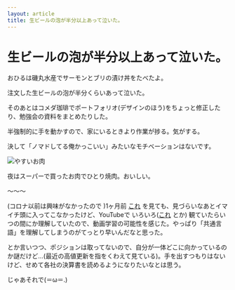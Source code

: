 ```yaml
---
layout: article
title: 生ビールの泡が半分以上あって泣いた。
---
```


# 生ビールの泡が半分以上あって泣いた。

おひるは磯丸水産でサーモンとブリの漬け丼をたべたよ。

注文した生ビールの泡が半分くらいあって泣いた。

 

そのあとはコメダ珈琲でポートフォリオ(デザインのほう)をちょっと修正したり、勉強会の資料をまとめたりした。

半強制的に手を動かすので、家にいるときより作業が捗る。気がする。

決して「ノマドしてる俺かっこいい」みたいなモチベーションはないです。

 

<img src="https://cdn-ak.f.st-hatena.com/images/fotolife/a/akinen/20200823/20200823204217.jpg" alt="やすいお肉">

夜はスーパーで買ったお肉でひとり焼肉。おいしい。

 

〜〜〜

 

(コロナ以前は興味がなかったので )1ヶ月前 [これ](https://www.jsda.or.jp/jikan/publications/files/pdf_pub_1-1-01.pdf) を見ても、見づらいなあとイマイチ頭に入ってこなかったけど、YouTubeで いろいろ([これ](https://www.youtube.com/channel/UCaD-0G5ElWKkHZZBIe4JH6w/videos) とか) 観ていたらいつの間にか理解していたので、動画学習の可能性を感じた。やっぱり「共通言語」を理解してしまうのがてっとり早いんだなと思った。

とか言いつつ、ポジションは取ってないので、自分が一体どこに向かっているのか謎だけど…(最近の高値更新を指をくわえて見ている)。手を出すつもりはないけど、せめて各社の決算書を読めるようになりたいなとは思う。

 

じゃあそれで(＝ω＝.)